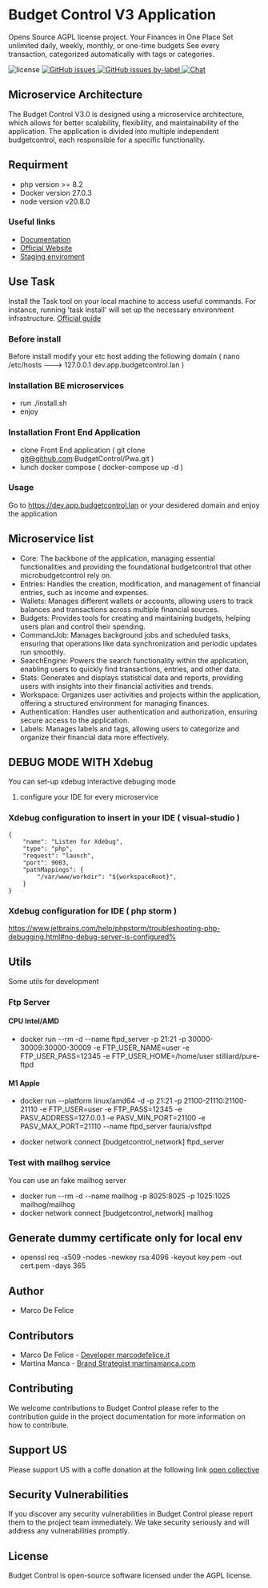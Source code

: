# Budget Control V3 Application
Opens Source AGPL license project. Your Finances in One Place Set unlimited daily, weekly, monthly, or one-time budgets See every transaction, categorized automatically with tags or categories.

![license](https://img.shields.io/badge/license-AGPL-blue.svg) <a 
href="https://github.com/budgetcontrol/budgetcontrol/issues?q=is%3Aopen+is%3Aissue" target="_blank">![GitHub issues](https://img.shields.io/github/issues/budgetcontrol/budgetcontrol)
</a>
</a> <a href="https://github.com/budgetcontrol/budgetcontrol/issues?q=is%3Aissue+is%3Aopen+label%3Abug" target="_blank">![GitHub issues by-label](https://img.shields.io/github/issues/budgetcontrol/budgetcontrol/bug?color=red)
</a><a href="https://discord.gg/TtMTeUbSpW" target="_blank">![Chat](https://img.shields.io/badge/chat-on%20discord-7289da.svg)</a>

## Microservice Architecture
The Budget Control V3.0 is designed using a microservice architecture, which allows for better scalability, flexibility, and maintainability of the application. The application is divided into multiple independent budgetcontrol, each responsible for a specific functionality.

## Requirment
* php version >= 8.2
* Docker version 27.0.3
* node version v20.8.0


### Useful links
* [Documentation](https://doc.budgetcontrol.cloud/docs/intro)
* [Official Website](http://www.budgetcontrol.cloud)
* [Staging enviroment](https://dev.budgetcontrol.cloud)

## Use Task
Install the Task tool on your local machine to access useful commands. For instance, running 'task install' will set up the necessary environment infrastructure.
[Official guide](https://docs.vapor.build/introduction.html)

### Before install
Before install modify your etc host adding the following domain ( nano /etc/hosts ---> 127.0.0.1 dev.app.budgetcontrol.lan )

### Installation BE microservices
* run ./install.sh
* enjoy

### Installation Front End Application
* clone Front End application ( git clone git@github.com:BudgetControl/Pwa.git )
* lunch docker compose ( docker-compose up -d )
   
### Usage
Go to https://dev.app.budgetcontrol.lan or your desidered domain and enjoy the application

## Microservice list

* Core: The backbone of the application, managing essential functionalities and providing the foundational budgetcontrol that other microbudgetcontrol rely on.
* Entries: Handles the creation, modification, and management of financial entries, such as income and expenses.
* Wallets: Manages different wallets or accounts, allowing users to track balances and transactions across multiple financial sources.
* Budgets: Provides tools for creating and maintaining budgets, helping users plan and control their spending.
* CommandJob: Manages background jobs and scheduled tasks, ensuring that operations like data synchronization and periodic updates run smoothly.
* SearchEngine: Powers the search functionality within the application, enabling users to quickly find transactions, entries, and other data.
* Stats: Generates and displays statistical data and reports, providing users with insights into their financial activities and trends.
* Workspace: Organizes user activities and projects within the application, offering a structured environment for managing finances.
* Authentication: Handles user authentication and authorization, ensuring secure access to the application.
* Labels: Manages labels and tags, allowing users to categorize and organize their financial data more effectively.

## DEBUG MODE WITH Xdebug
You can set-up xdebug interactive debuging mode

1. configure your IDE for every microservice

### Xdebug configuration to insert in your IDE ( visual-studio )
```
{
    "name": "Listen for Xdebug",
    "type": "php",
    "request": "launch",
    "port": 9003,
    "pathMappings": {
        "/var/www/workdir": "${workspaceRoot}",
    }
}
```

### Xdebug configuration for IDE ( php storm )
https://www.jetbrains.com/help/phpstorm/troubleshooting-php-debugging.html#no-debug-server-is-configured% 

## Utils
Some utils for development

### Ftp Server

#### CPU Intel/AMD
* docker run --rm -d --name ftpd_server -p 21:21 -p 30000-30009:30000-30009 -e FTP_USER_NAME=user -e FTP_USER_PASS=12345 -e FTP_USER_HOME=/home/user stilliard/pure-ftpd

#### M1 Apple
* docker run --platform linux/amd64 -d -p 21:21 -p 21100-21110:21100-21110 -e FTP_USER=user -e FTP_PASS=12345 -e PASV_ADDRESS=127.0.0.1 -e PASV_MIN_PORT=21100 -e PASV_MAX_PORT=21110 --name ftpd_server fauria/vsftpd

* docker network connect [budgetcontrol_network] ftpd_server

### Test with mailhog service
You can use an fake mailhog server
* docker run --rm -d --name mailhog -p 8025:8025 -p 1025:1025 mailhog/mailhog
* docker network connect [budgetcontrol_network] mailhog

## Generate dummy certificate only for local env
* openssl req -x509 -nodes -newkey rsa:4096 -keyout key.pem -out cert.pem -days 365

## Author
* Marco De Felice

## Contributors
* Marco De Felice - [Developer marcodefelice.it](https://www.marcodefelice.it)
* Martina Manca - [Brand Strategist martinamanca.com ](https://www.martinamanca.com)

## Contributing
We welcome contributions to Budget Control please refer to the contribution guide in the project documentation for more information on how to contribute.

## Support US
Please support US with a coffe donation at the following link [open collective](https://opencollective.com/budgetcontrol)

## Security Vulnerabilities
If you discover any security vulnerabilities in Budget Control please report them to the project team immediately. We take security seriously and will address any vulnerabilities promptly.

## License
Budget Control is open-source software licensed under the AGPL license.
